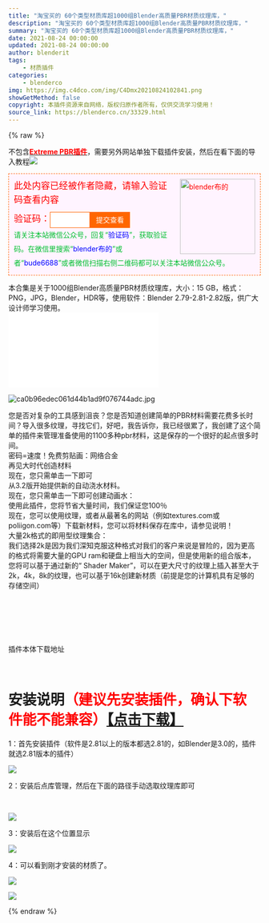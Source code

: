 ```yaml
---
title: "淘宝买的 60个类型材质库超1000组Blender高质量PBR材质纹理库，"
description: "淘宝买的 60个类型材质库超1000组Blender高质量PBR材质纹理库，"
summary: "淘宝买的 60个类型材质库超1000组Blender高质量PBR材质纹理库，"
date: 2021-08-24 00:00:00
updated: 2021-08-24 00:00:00
author: blenderit
tags: 
    - 材质插件
categories:
    - blenderco
img: https://img.c4dco.com/img/C4Dmx20210824102841.png
showGetMethod: false
copyright: 本插件资源来自网络，版权归原作者所有，仅供交流学习使用！
source_link: https://blenderco.cn/33329.html
---
```


{% raw %}
<p>不包含<a href="https://blenderco.cn/35530.html"><span style="color: #ff0000;"><strong>Extreme PBR插件</strong></span></a>，需要另外网站单独下载插件安装，然后在看下面的导入教程<img class="aligncenter" src="https://img.c4dco.com/img/C4Dmx20210824102841.png"><br>
</p><div class="huoduan_hide_box" style="border:1px dashed #F60; padding:10px; margin:10px 0; line-height:200%; color:#F00; background-color:#FFF4FF; overflow:hidden; clear:both;"><img class="wxpic" align="right" src="https://img.c4dco.com/img/C4Dmxqrcode_for_gh_2f99d9191519_430.jpg" style="width:150px;height:150px;margin-left:20px;display:inline;border:none" width="150" height="150" alt="blender布的"><span style="font-size:18px;">此处内容已经被作者隐藏，请输入验证码查看内容</span><form method="post" style="margin:10px 0;"><span class="yzts" style="font-size:18px;float:left;">验证码：</span><input name="huoduan_verifycode" id="verifycode" type="text" value="" style="border:none;float:left;width:80px; height:32px; line-height:30px; padding:0 5px; border:1px solid #FF6600;-moz-border-radius: 0px;  -webkit-border-radius: 0px;  border-radius:0px;"><input id="verifybtn" style="border:none;float:left;width:80px; height:32px; line-height:32px; padding:0 5px; background-color:#F60; text-align:center; border:none; cursor:pointer; color:#FFF;-moz-border-radius: 0px; font-size:14px;  -webkit-border-radius: 0px;  border-radius:0px;" name="" type="submit" value="提交查看"></form><div style="clear:left;"></div><span style="color:#00BF30">请关注本站微信公众号，回复“<span style="color:blue">验证码</span>”，获取验证码。在微信里搜索“<span style="color:blue">blender布的</span>”或者“<span style="color:blue">bude6688</span>”或者微信扫描右侧二维码都可以关注本站微信公众号。</span><div class="cl"></div></div><p>本合集是关于1000组Blender高质量PBR材质纹理库，大小：15 GB，格式：PNG，JPG，Blender，HDR等，使用软件：Blender 2.79-2.81-2.82版，供广大设计师学习使用。<br>
<iframe src="//player.bilibili.com/player.html?aid=762514971&amp;bvid=BV1R64y1e72v&amp;cid=395101003&amp;page=1" frameborder="no" scrolling="no" allowfullscreen="allowfullscreen"> </iframe></p><p><img src="https://img.alicdn.com/imgextra/i4/751044092/O1CN01XScb1Z1g6BS71YO26_!!751044092.jpg" alt="ca0b96edec061d44b1ad9f076744adc.jpg"></p><p>您是否对复杂的工具感到沮丧？您是否知道创建简单的PBR材料需要花费多长时间？导入很多纹理，寻找它们，好吧，我告诉你，我已经很累了，我创建了这个简单的插件来管理准备使用的1100多种pbr材料，这是保存的一个很好的起点很多时间。<br>
密码=速度！免费剪贴画：网络合金<br>
再见大时代创造材料<br>
现在，您只需单击一下即可<br>
从3.2版开始提供新的自动浇水材料。<br>
现在，您只需单击一下即可创建动画水：<br>
使用此插件，您将节省大量时间，我们保证您100％<br>
现在，您可以使用纹理，或者从最著名的网站（例如textures.com或poliigon.com等）下载新材料，您可以将材料保存在库中，请参见说明！<br>
大量2k格式的即用型纹理集合：<br>
我们选择2k是因为我们深知克服这种格式对我们的客户来说是冒险的，因为更高的格式将需要大量的GPU ram和硬盘上相当大的空间，但是使用新的组合版本，您将可以基于通过新的“ Shader Maker”，可以在更大尺寸的纹理上插入甚至大于2k，4k，8k的纹理，也可以基于16k创建新材质（前提是您的计算机具有足够的存储空间）</p><p> </p><p> </p><p> </p><p>插件本体下载地址</p><p> </p><h1>安装说明<span style="color: #ff0000;">（建议先安装插件，确认下软件能不能兼容）<a href="https://blenderco.cn/35530.html">【点击下载】</a></span></h1><p>1：首先安装插件（软件是2.81以上的版本都选2.81的，如Blender是3.0的，插件就选2.81版本的插件）</p><p><img src="https://img.c4dco.com/img/C4Dmx20210824103227.png"></p><p>2：安装后点库管理，然后在下面的路径手动选取纹理库即可</p><p> </p><p><img src="https://img.c4dco.com/img/C4Dmx20210824103418.png"></p><p>3：安装后在这个位置显示</p><p><img src="https://img.c4dco.com/img/C4Dmx20210824103524.png"></p><p>4：可以看到刚才安装的材质了。</p><p><img src="https://img.c4dco.com/img/C4Dmx20210824104211.png"></p><p><img src="https://img.c4dco.com/img/C4Dmx20210824104258.png"></p>
<div style="display: none">blenderco</div>
{% endraw %}